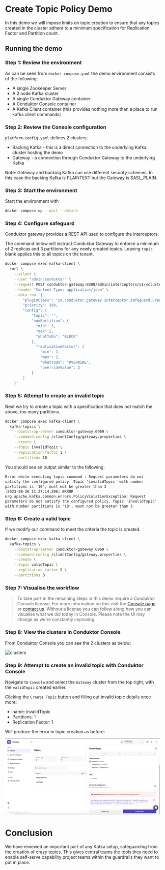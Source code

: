 # Create Topic Policy Demo

In this demo we will impose limits on topic creation to ensure that any topics created in the cluster adhere to a minimum specification for Replication Factor and Partition count.

## Running the demo

### Step 1: Review the environment

As can be seen from `docker-compose.yaml` the demo environment consists of the following:

* A single Zookeeper Server
* A 2 node Kafka cluster
* A single Conduktor Gateway container
* A Conduktor Console container
* A Kafka Client container (this provides nothing more than a place to run kafka client commands)

### Step 2: Review the Console configuration

`platform-config.yaml` defines 2 clusters:

* Backing Kafka - this is a direct connection to the underlying Kafka cluster hosting the demo
* Gateway - a connection through Conduktor Gateway to the underlying Kafka

Note: Gateway and backing Kafka can use different security schemes.
In this case the backing Kafka is PLAINTEXT but the Gateway is SASL_PLAIN.

### Step 3: Start the environment

Start the environment with

```bash
docker compose up --wait --detach
```

### Step 4: Configure safeguard

Conduktor gateway provides a REST API used to configure the interceptors.

The command below will instruct Conduktor Gateway to enforce a minimum of 2 replicas and 3 partitions for any newly created topics. Leaving `topic` blank applies this to all topics on the tenant.

```bash
docker compose exec kafka-client \
  curl \
    --silent \
    --user "admin:conduktor" \
    --request POST conduktor-gateway:8888/admin/interceptors/v1/vcluster/someCluster/username/someUsername/interceptor/guard-create-topics \
    --header "Content-Type: application/json" \
    --data-raw '{
        "pluginClass": "io.conduktor.gateway.interceptor.safeguard.CreateTopicPolicyPlugin",
        "priority": 100,
        "config": {
            "topic": "",
            "numPartition": {
              "min": 3,
              "max":3,
              "whatToDo": "BLOCK"
            },
              "replicationFactor": {
                "min": 2,
                "max": 2,
                "whatToDo": "OVERRIDE",
                "overrideValue": 2
            }
        }
    }'
```

### Step 5: Attempt to create an invalid topic

Next we try to create a topic with a specification that does not match the above, too many partitions.

```bash
docker compose exec kafka-client \
  kafka-topics \
    --bootstrap-server conduktor-gateway:6969 \
    --command-config /clientConfig/gateway.properties \
    --create \
    --topic invalidTopic \
    --replication-factor 1 \
    --partitions 10
```

You should see an output similar to the following:

```
Error while executing topic command : Request parameters do not satisfy the configured policy. Topic 'invalidTopic' with number partitions is '10', must not be greater than 3
[2023-08-26 11:27:14,206] ERROR org.apache.kafka.common.errors.PolicyViolationException: Request parameters do not satisfy the configured policy. Topic 'invalidTopic' with number partitions is '10', must not be greater than 3
```
### Step 6: Create a valid topic

If we modify our command to meet the criteria the topic is created.

```bash
docker compose exec kafka-client \
  kafka-topics \
    --bootstrap-server conduktor-gateway:6969 \
    --command-config /clientConfig/gateway.properties \
    --create \
    --topic validTopic \
    --replication-factor 2 \
    --partitions 3
```

### Step 7: Visualise the workflow

> To take part in the remaining steps in this demo require a Conduktor Console license. For more information on this visit the [Console page](https://www.conduktor.io/console/) or [contact us](https://www.conduktor.io/contact/).
> Without a license you can follow along how you can visualise what we did today in Console. Please note the UI may change as we're constantly improving.
### Step 8: View the clusters in Conduktor Console

From Conduktor Console you can see the 2 clusters as below:

![clusters](images/clusters.png "Clusters")

### Step 9: Attempt to create an invalid topic with Conduktor Console

Navigate to `Console` and select the `Gateway` cluster from the top right, with the `validTopic` created earlier.

Clicking the `Create Topic` button and filling out invalid topic details once more:

* name: invalidTopic
* Partitions: 1
* Replication Factor: 1

Will produce the error in topic creation as before:

![create a topic](images/invalid_topic.png "Attempt to create an invalid topic")

# Conclusion
We have reviewed an important part of any Kafka setup, safeguarding from the creation of crazy topics. This gives central teams the tools they need to enable self-serve capability project teams within the guardrails they want to put in place.